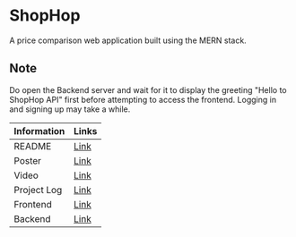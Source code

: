 # ShopHop
A price comparison web application built using the MERN stack.

## Note
Do open the Backend server and wait for it to display the greeting "Hello to ShopHop API" first before attempting to access the
frontend. Logging in and signing up may take a while.


| Information | Links|
| --- | --- |
| README | [Link](https://docs.google.com/document/d/1H7JOCpQ5OAtGrIciA-CQJ8qwRTSO9jOImZdv7CpbRWc/edit?usp=sharing)|
| Poster | [Link](https://drive.google.com/file/d/1tC7H1pMi3B6YpBSMSBBeISvIzBRzZWgb/view?usp=sharing) |
| Video | [Link](https://youtu.be/2S7ypJP8-Hc) |
| Project Log | [Link](https://docs.google.com/document/d/1QkehlFau_v0ky4fq87W9xUBDP3JLt0vYWGQWe4XM6pY/edit?usp=sharing) |
| Frontend | [Link](https://shophop-orbital.netlify.app) |
| Backend | [Link](https://shophopserver.herokuapp.com) |
